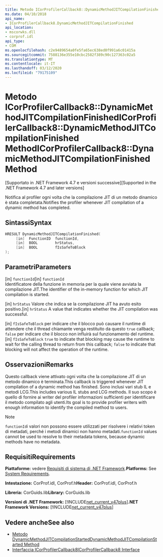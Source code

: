 ```yaml
---
title: Metodo ICorProfilerCallback8::DynamicMethodJITCompilationFinishedICorProfilerCallback8::DynamicMethodJITCompilationFinished Method
ms.date: 04/10/2018
api_name:
- ICorProfilerCallback8.DynamicMethodJITCompilationFinished
api_location:
- mscorwks.dll
- corprof.idl
api_type:
- COM
ms.openlocfilehash: c2e9489654a0fe5fa65ec638ed0f991a6c01415a
ms.sourcegitcommit: 7588136e355e10cbc2582f389c90c127363c02a5
ms.translationtype: MT
ms.contentlocale: it-IT
ms.lasthandoff: 03/12/2020
ms.locfileid: "79175109"
---
```

# <a name="icorprofilercallback8dynamicmethodjitcompilationfinished-method"></a><span data-ttu-id="33765-102">Metodo ICorProfilerCallback8::DynamicMethodJITCompilationFinishedICorProfilerCallback8::DynamicMethodJITCompilationFinished Method</span><span class="sxs-lookup"><span data-stu-id="33765-102">ICorProfilerCallback8::DynamicMethodJITCompilationFinished Method</span></span>
<span data-ttu-id="33765-103">[Supportato in .NET Framework 4.7 e versioni successive]</span><span class="sxs-lookup"><span data-stu-id="33765-103">[Supported in the .NET Framework 4.7 and later versions]</span></span>  
  
<span data-ttu-id="33765-104">Notifica al profiler ogni volta che la compilazione JIT di un metodo dinamico è stata completata.</span><span class="sxs-lookup"><span data-stu-id="33765-104">Notifies the profiler whenever JIT compilation of a dynamic method has completed.</span></span>  
  
## <a name="syntax"></a><span data-ttu-id="33765-105">Sintassi</span><span class="sxs-lookup"><span data-stu-id="33765-105">Syntax</span></span>  
  
```cpp  
HRESULT DynamicMethodJITCompilationFinished(  
     [in]  FunctionID  functionId,
     [in]  BOOL        hrStatus,
     [in]  BOOL        fIsSafeToBlock
);  
```  
  
## <a name="parameters"></a><span data-ttu-id="33765-106">Parametri</span><span class="sxs-lookup"><span data-stu-id="33765-106">Parameters</span></span>  
<span data-ttu-id="33765-107">[in] `functionId`</span><span class="sxs-lookup"><span data-stu-id="33765-107">[in] `functionId`</span></span>  
<span data-ttu-id="33765-108">Identificatore della funzione in memoria per la quale viene avviata la compilazione JIT.</span><span class="sxs-lookup"><span data-stu-id="33765-108">The identifier of the in-memory function for which JIT compilation is started.</span></span>

<span data-ttu-id="33765-109">[in] `hrStatus` Valore che indica se la compilazione JIT ha avuto esito positivo.</span><span class="sxs-lookup"><span data-stu-id="33765-109">[in] `hrStatus` A value that indicates whether the JIT compilation was successful.</span></span>

<span data-ttu-id="33765-110">[in] `fIsSafeToBlock` per indicare che il blocco può causare il runtime di attendere che il thread chiamante venga restituito da questo 
 `true` callback; `false` per indicare che il blocco non influirà sul funzionamento del runtime.</span><span class="sxs-lookup"><span data-stu-id="33765-110">[in] `fIsSafeToBlock`
`true` to indicate that blocking may cause the runtime to wait for the calling thread to return from this callback; `false` to indicate that blocking will not affect the operation of the runtime.</span></span>  

## <a name="remarks"></a><span data-ttu-id="33765-111">Osservazioni</span><span class="sxs-lookup"><span data-stu-id="33765-111">Remarks</span></span>  

<span data-ttu-id="33765-112">Questo callback viene attivato ogni volta che la compilazione JIT di un metodo dinamico è terminata.</span><span class="sxs-lookup"><span data-stu-id="33765-112">This callback is triggered whenever JIT compilation of a dynamic method has finished.</span></span> <span data-ttu-id="33765-113">Sono inclusi vari stub IL e metodi LCG.</span><span class="sxs-lookup"><span data-stu-id="33765-113">This includes various IL stubs and LCG methods.</span></span> <span data-ttu-id="33765-114">Il suo scopo è quello di fornire ai writer del profiler informazioni sufficienti per identificare il metodo compilato agli utenti.</span><span class="sxs-lookup"><span data-stu-id="33765-114">Its goal is to provide profiler writers with enough information to identify the compiled method to users.</span></span>

> [!NOTE]
> <span data-ttu-id="33765-115">`functionId`i valori non possono essere utilizzati per risolvere i relativi token di metadati, perché i metodi dinamici non hanno metadati.</span><span class="sxs-lookup"><span data-stu-id="33765-115">`functionId` values cannot be used to resolve to their metadata tokens, because dynamic methods have no metadata.</span></span>

## <a name="requirements"></a><span data-ttu-id="33765-116">Requisiti</span><span class="sxs-lookup"><span data-stu-id="33765-116">Requirements</span></span>  
 <span data-ttu-id="33765-117">**Piattaforme:** vedere [Requisiti di sistema di .NET Framework](../../../../docs/framework/get-started/system-requirements.md).</span><span class="sxs-lookup"><span data-stu-id="33765-117">**Platforms:** See [System Requirements](../../../../docs/framework/get-started/system-requirements.md).</span></span>  
  
 <span data-ttu-id="33765-118">**Intestazione:** CorProf.idl, CorProf.h</span><span class="sxs-lookup"><span data-stu-id="33765-118">**Header:** CorProf.idl, CorProf.h</span></span>  
  
 <span data-ttu-id="33765-119">**Libreria:** CorGuids.lib</span><span class="sxs-lookup"><span data-stu-id="33765-119">**Library:** CorGuids.lib</span></span>  
  
 <span data-ttu-id="33765-120">**Versioni di .NET Framework:** [!INCLUDE[net_current_v47plus](../../../../includes/net-current-v47plus.md)]</span><span class="sxs-lookup"><span data-stu-id="33765-120">**.NET Framework Versions:** [!INCLUDE[net_current_v47plus](../../../../includes/net-current-v47plus.md)]</span></span>  
  
## <a name="see-also"></a><span data-ttu-id="33765-121">Vedere anche</span><span class="sxs-lookup"><span data-stu-id="33765-121">See also</span></span>

- [<span data-ttu-id="33765-122">Metodo DynamicMethodJITCompilationStarted</span><span class="sxs-lookup"><span data-stu-id="33765-122">DynamicMethodJITCompilationStarted Method</span></span>](icorprofilercallback8-dynamicmethodjitcompilationstarted-method.md)
- [<span data-ttu-id="33765-123">Interfaccia ICorProfilerCallback8</span><span class="sxs-lookup"><span data-stu-id="33765-123">ICorProfilerCallback8 Interface</span></span>](icorprofilercallback8-interface.md)
